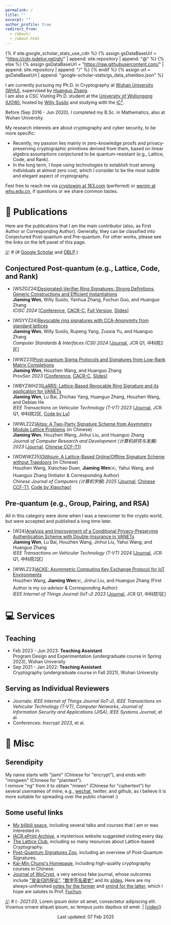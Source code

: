 ```yaml
---
permalink: /
title: ""
excerpt: ""
author_profile: true
redirect_from: 
  - /about/
  - /about.html
---
```


{% if site.google_scholar_stats_use_cdn %}
{% assign gsDataBaseUrl = "https://cdn.jsdelivr.net/gh/" | append: site.repository | append: "@" %}
{% else %}
{% assign gsDataBaseUrl = "https://raw.githubusercontent.com/" | append: site.repository | append: "/" %}
{% endif %}
{% assign url = gsDataBaseUrl | append: "google-scholar-stats/gs_data_shieldsio.json" %}

<span class='anchor' id='about-me'></span>

[//]: # (# 🥷🏃 About Me 📖 📝 📧 🖖)

I am currently pursuing my Ph.D. in Cryptography at [Wuhan University (WHU)](https://whu.edu.cn/), supervised by [Huanguo Zhang](https://jiamiwen.github.io/documents/Zhang.pdf). 
<br> I am also a CSC Visiting Ph.D. student at the [University of Wollongong (UOW)](http://uow.edu.au/), hosted by [Willy ](https://scholars.uow.edu.au/willy-susilo)[Susilo](https://sites.google.com/view/willy-susilo) and studying with the [iC$^2$](https://www.uow.edu.au/engineering-information-sciences/research/institute-cybersecurity-cryptology/). 

Before (Sep 2016 - Jun 2020), I completed my B.Sc. in Mathematics, also at Wuhan University.

My research interests are about cryptography and cyber security, to be more specific:
- Recently, my passion lies mainly in zero-knowledge proofs and privacy-preserving cryptographic primitives derived from them, based on linear algebra assumptions conjectured to be quantum-resistant (e.g., Lattice, Code, and Rank).
- In the long term, I hope using technologies to establish trust among individuals at almost zero cost, which I consider to be the most subtle and elegant aspect of cryptography.

Feel free to reach me via [cryptowjm at 163.com](mailto:cryptowjm@163.com) (perferred) or [wenjm at whu.edu.cn](mailto:wenjm@whu.edu.cn), if questions or we share common tastes.

# 📜 Publications
Here are the publications that I am the main contributor (also, as First Author or Corresponding Author). Generally, they can be classified into Conjectured Post-quantum and Pre-quantum. For other works, please see the links on the left panel of this page.

[//]: # (# [Google Scholar](https://scholar.google.com/citations?user=IoWa4fYAAAAJ) and [DBLP](https://dblp.uni-trier.de/pid/324/5245-1.html).)

## Conjectured Post-quantum (e.g., Lattice, Code, and Rank) 
- [WSZGZ24][Designated-Verifier Ring Signatures: Strong Definitions, Generic Constructions and Efficient Instantiations](http://www.icisc.org/static/program)
  <br> **Jiaming Wen**, Willy Susilo, Yanhua Zhang, Fuchun Guo, and Huanguo Zhang
  <br> *ICISC 2024* [[Conference](http://www.icisc.org/), [CACR-C](https://www.cacrnet.org.cn/site/content/1290.html), [Full Version](https://jiamiwen.github.io/documents/WSZGZ24.pdf), [Slides](https://jiamiwen.github.io/documents/DVRS-slides.pdf)]

- [WSYYZ24][Revocable ring signatures with CCA-Anonymity from standard lattices](https://www.sciencedirect.com/science/article/pii/S092054892400062X?via%3Dihub)
  <br> **Jiaming Wen**, Willy Susilo, Rupeng Yang, Zuoxia Yu, and Huanguo Zhang
  <br> *Computer Standards & Interfaces (CSI) 2024* [[Journal](https://www.sciencedirect.com/journal/computer-standards-and-interfaces), JCR Q1, 中科院2区]

- [WWZ23][Post-quantum Sigma Protocols and Signatures from Low-Rank Matrix Completions](https://link.springer.com/chapter/10.1007/978-3-031-45513-1_11)
  <br> **Jiaming Wen**, Houzhen Wang, and Huanguo Zhang
  <br> *ProvSec 2023* [[Conference](https://provsec2023.github.io/ProvSec2023/#), [CACR-C](https://www.cacrnet.org.cn/site/content/1290.html), [Slides](https://jiamiwen.github.io/documents/lrmc-slides.pdf)]

- [WBYZWH23][LaRRS: Lattice-Based Revocable Ring Signature and its application for VANETs](https://ieeexplore.ieee.org/document/10219003)
  <br> **Jiaming Wen**, Lu Bai, Zhichao Yang, Huanguo Zhang, Houzhen Wang, and Debiao He
  <br> *IEEE Transactions on Vehicular Technology (T-VT) 2023* [[Journal](https://vtsociety.org/publication/ieee-transactions-vehicular-technology), JCR Q1, 中科院2区, [Code by Lu](https://github.com/jiamiwen/LaRRS)]
  
- [WWLZ22][Aitps: A Two-Party Signature Scheme from Asymmetry Module Lattice Problems](https://crad.ict.ac.cn/cn/article/doi/10.7544/issn1000-1239.202220533) (in Chinese)
  <br> **Jiaming Wen**, Houzhen Wang, Jinhui Liu, and Huanguo Zhang
  <br> *Journal of Computer Research and Development (计算机研究与发展) 2023* [[Journal](https://crad.ict.ac.cn/), [Chinese CCF-T1](https://www.ccf.org.cn/ccftjgjxskwml/)]

- [WDWWZ25][Olithium: A Lattice-Based Online/Offline Signature Scheme without Trapdoors]() (in Chinese)
  <br> Houzhen Wang, Xiaochao Duan, **Jiaming Wen**✉️, Yahui Wang, and Huanguo Zhang (Initiator & Corresponding Author)
  <br> *Chinese Journal of Computers (计算机学报) 2025* [[Journal](http://cjc.ict.ac.cn/), [Chinese CCF-T1](https://www.ccf.org.cn/ccftjgjxskwml/), [Code by Xiaochao](https://github.com/jiamiwen/Olithium)]
  
  
## Pre-quantum (e.g., Group, Pairing, and RSA)
All in this category were done when I was a newcomer to the crypto world, but were accepted and published a long time later.
- [W24][Analysis and Improvement of a Conditional Privacy-Preserving Authentication Scheme with Double-Insurance in VANETs](https://ieeexplore.ieee.org/document/10592652)
  <br> **Jiaming Wen**, Lu Bai, Houzhen Wang, Jinhui Liu, Yahui Wang, and Huanguo Zhang
  <br> *IEEE Transactions on Vehicular Technology (T-VT) 2024* [[Journal](https://vtsociety.org/publication/ieee-transactions-vehicular-technology), JCR Q1, 中科院2区]

- [WWLZ23][ACKE: Asymmetric Computing Key Exchange Protocol for IoT Environments](https://ieeexplore.ieee.org/document/10131978)
  <br> Houzhen Wang, **Jiaming Wen**✉️, Jinhui Liu, and Huanguo Zhang (First Author is my co-advisor & Corresponding Author)
  <br> *IEEE Internet of Things Journal (IoT-J) 2023* [[Journal](https://ieee-iotj.org/), JCR Q1, 中科院1区]

[//]: # (# 🎖 Selected Honors and Awards)

# 💻 Services
## Teaching
- Feb 2023 - Jun 2023: **Teaching Assistant**
  <br>Program Design and Experimentation (undergraduate course in Spring 2023), Wuhan University
- Sep 2021 - Jan 2022: **Teaching Assistant**
  <br>Cryptography (undergraduate course in Fall 2021), Wuhan University

## Serving as Individual Reviewers
- Journals: *IEEE Internet of Things Journal (IoT-J)*, *IEEE Transactions on Vehicular Technology (T-VT)*, *Computer Networks*, *Journal of Information Security and Applications (JISA)*, *IEEE Systems Journal*, et al.
- Conferences: *Inscrypt 2023*, et al.

# 🧰 Misc
## Serendipity
My name starts with "jiami" (Chinese for "encrypt"), and ends with "mingwen" (Chinese for "plaintext"). 
<br>I remove "ng" from it to obtain "miwen" (Chinese for "ciphertext") for several usernames of mine, e.g., [wechat](https://jiamiwen.github.io/images/wechat.jpg), twitter, and github, as I believe it is more suitable for spreading over the public channel :)
## Some useful links
- [My bilibili space](https://space.bilibili.com/59630141), including several talks and courses that I am or was interested in.
- [IACR ePrint Archive](https://eprint.iacr.org/), a mysterious website suggested visiting every day.
- [The Lattice Club](https://thelatticeclub.com/), including so many resources about Lattice-based Cryptography.
- [Post-Quantum Signatures Zoo](https://pqshield.github.io/nist-sigs-zoo/), including an overview of Post-Quantum Signatures.
- [Kai-Min Chung's Homepage](https://homepage.iis.sinica.edu.tw/~kmchung/), including high-quality cryptography courses in Chinese.
- [Journal of WoCrypt](https://documents.uow.edu.au/~fuchun/jow.html), a very serious fake journal, whose outcomes include ["安全归约导论"](https://documents.uow.edu.au/~fuchun/book.html), ["数字签名密史"](https://documents.uow.edu.au/~fuchun/cryptologic-history.html) and its [slides](https://documents.uow.edu.au/~fuchun/methodology.html). Here are my always-unfinished [notes for the former](https://jiamiwen.github.io/documents/notes.pdf) and [xmind for the latter](https://jiamiwen.github.io/documents/xmind.pdf), which I hope are salutes to Prof. [Fuchun](https://documents.uow.edu.au/~fuchun/). 


[//]: # (# 💬 Invited Talks)
[//]: # (- *2021.03*, Lorem ipsum dolor sit amet, consectetur adipiscing elit. Vivamus ornare aliquet ipsum, ac tempus justo dapibus sit amet.  \| [\[video\]](https://github.com/))


<p style="text-align:center">Last updated: 07 Feb 2025 </p>
